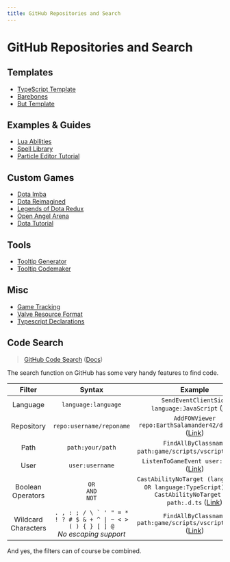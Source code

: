 ```yaml
---
title: GitHub Repositories and Search
---
```


# GitHub Repositories and Search

## Templates
* [TypeScript Template](https://github.com/ModDota/TypeScriptAddonTemplate)
* [Barebones](https://github.com/DarkoniusXNG/barebones)
* [But Template](https://github.com/Snoresville/dota2buttemplate_fixed)

## Examples & Guides
* [Lua Abilities](https://github.com/Elfansoer/dota-2-lua-abilities)
* [Spell Library](https://github.com/Pizzalol/SpellLibrary)
* [Particle Editor Tutorial](https://github.com/Nibuja05/dota_particle_editor_tutorial)

## Custom Games
* [Dota Imba](https://github.com/EarthSalamander42/dota_imba)
* [Dota Reimagined](https://github.com/Shushishtok/dota-reimagined)
* [Legends of Dota Redux](https://github.com/darklordabc/Legends-of-Dota-Redux)
* [Open Angel Arena](https://github.com/OpenAngelArena/oaa)
* [Dota Tutorial](https://github.com/ModDota/dota-tutorial)

## Tools
* [Tooltip Generator](https://github.com/Shushishtok/tooltip_generator)
* [Tooltip Codemaker](https://github.com/Shushishtok/tooltip-codemaker)

## Misc
* [Game Tracking](https://github.com/SteamDatabase/GameTracking-Dota2)
* [Valve Resource Format](https://github.com/SteamDatabase/ValveResourceFormat)
* [Typescript Declarations](https://github.com/ModDota/TypeScriptDeclarations)

## Code Search
> [GitHub Code Search](https://github.com/search) ([Docs](https://docs.github.com/en/search-github/searching-on-github/searching-code))

The search function on GitHub has some very handy features to find code.

|       Filter        |                                           Syntax                                           |                                                                                                                                                    Example                                                                                                                                                    |
|:-------------------:|:------------------------------------------------------------------------------------------:|:-------------------------------------------------------------------------------------------------------------------------------------------------------------------------------------------------------------------------------------------------------------------------------------------------------------:|
|      Language       |                                    `language:language`                                     |                                                                               `SendEventClientSide language:JavaScript` ([Link](https://github.com/search?q=SendEventClientSide+language%3AJavaScript&type=code&l=JavaScript))                                                                                |
|     Repository      |                                  `repo:username/reponame`                                  |                                                                              `AddFOWViewer repo:EarthSalamander42/dota_imba` ([Link](https://github.com/search?q=AddFOWViewer+repo%3AEarthSalamander42%2Fdota_imba+&type=code))                                                                               |
|        Path         |                                      `path:your/path`                                      |                                                                            `FindAllByClassname path:game/scripts/vscripts/` ([Link](https://github.com/search?q=FindAllByClassname+path%3Agame%2Fscripts%2Fvscripts%2F&type=code))                                                                            |
|        User         |                                      `user:username`                                       |                                                                                               `ListenToGameEvent user:ModDota` ([Link](https://github.com/search?q=ListenToGameEvent+user%3AModDota&type=code))                                                                                               |
|  Boolean Operators  |                                 `OR` <br/>`AND` <br/>`NOT`                                 | `CastAbilityNoTarget (language:Lua OR language:TypeScript)` ([Link](https://github.com/search?q=CastAbilityNoTarget+%28language%3ALua+OR+language%3ATypeScript%29&type=code)) <br/> `CastAbilityNoTarget NOT path:.d.ts` ([Link](https://github.com/search?q=CastAbilityNoTarget+NOT+path%3A.d.ts&type=code)) |
| Wildcard Characters | ```. , : ; / \ ` ' " = * ! ? # $ & + ^ \| ~ < > ( ) { } [ ] @```<br/>*No escaping support* |                                                                      `FindAllByClassname path:game/scripts/vscripts/\*.lua` ([Link](https://github.com/search?q=FindAllByClassname+path%3Agame%2Fscripts%2Fvscripts%2F*.lua&type=code))                                                                       |

And yes, the filters can of course be combined.
